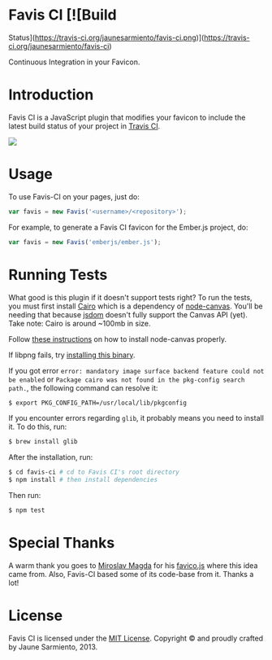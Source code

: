 # Favis CI [![Build
Status](https://travis-ci.org/jaunesarmiento/favis-ci.png)](https://travis-ci.org/jaunesarmiento/favis-ci)

Continuous Integration in your Favicon.


# Introduction

Favis CI is a JavaScript plugin that modifies your favicon to include the latest
build status of your project in [Travis CI].

![](https://raw.github.com/jaunesarmiento/favis-ci/master/docs/buildstatus.png)


# Usage

To use Favis-CI on your pages, just do:

```javascript
var favis = new Favis('<username>/<repository>');
```

For example, to generate a Favis CI favicon for the Ember.js project, do:

```javascript
var favis = new Favis('emberjs/ember.js');
```


# Running Tests

What good is this plugin if it doesn't support tests right? To run the tests,
you must first install [Cairo] which is a dependency of [node-canvas]. You'll be
needing that because [jsdom] doesn't fully support the Canvas API (yet). Take
note: Cairo is around ~100mb in size.

Follow [these instructions](https://github.com/LearnBoost/node-canvas/wiki) on how to install node-canvas properly.

If libpng fails, try [installing this
binary](http://ethan.tira-thompson.com/Mac_OS_X_Ports.html).

If you got error `error: mandatory image surface backend feature could not be
enabled` or `Package cairo was not found in the pkg-config search path.`, the
following command can resolve it:

```bash
$ export PKG_CONFIG_PATH=/usr/local/lib/pkgconfig
```

If you encounter errors regarding `glib`, it probably means you need to install
it. To do this, run:

```bash
$ brew install glib
```

After the installation, run:

```bash
$ cd favis-ci # cd to Favis CI's root directory
$ npm install # then install dependencies
```

Then run:

```bash
$ npm test
```


# Special Thanks

A warm thank you goes to [Miroslav Magda] for his [favico.js] where this idea
came from. Also, Favis-CI based some of its code-base from it. Thanks a lot!


# License

Favis CI is licensed under the [MIT License]. Copyright &copy; and proudly
crafted by Jaune Sarmiento, 2013.


[Travis CI]: https://travis-ci.org/
[Ember.js]: https://github.com/emberjs/ember.js
[Miroslav Magda]: https://github.com/ejci
[favico.js]: https://github.com/ejci/favico.js
[Cairo]: http://cairographics.org/
[node-canvas]: https://github.com/LearnBoost/node-canvas/
[jsdom]: https://github.com/tmpvar/jsdom
[MIT License]: http://opensource.org/licenses/MIT
